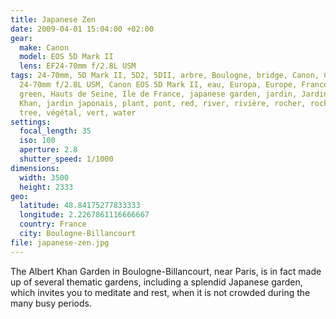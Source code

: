 ```yaml
---
title: Japanese Zen
date: 2009-04-01 15:04:00 +02:00
gear:
  make: Canon
  model: EOS 5D Mark II
  lens: EF24-70mm f/2.8L USM
tags: 24-70mm, 5D Mark II, 5D2, 5DII, arbre, Boulogne, bridge, Canon, Canon EF
  24-70mm f/2.8L USM, Canon EOS 5D Mark II, eau, Europa, Europe, France, garden,
  green, Hauts de Seine, Ile de France, japanese garden, jardin, Jardin Albert
  Khan, jardin japonais, plant, pont, red, river, rivière, rocher, rock, rouge,
  tree, végétal, vert, water
settings:
  focal_length: 35
  iso: 100
  aperture: 2.8
  shutter_speed: 1/1000
dimensions:
  width: 3500
  height: 2333
geo:
  latitude: 48.84175277833333
  longitude: 2.2267861116666667
  country: France
  city: Boulogne-Billancourt
file: japanese-zen.jpg
---
```


The Albert Khan Garden in Boulogne-Billancourt, near Paris, is in fact made up of several thematic gardens, including a splendid Japanese garden, which invites you to meditate and rest, when it is not crowded during the many busy periods.
